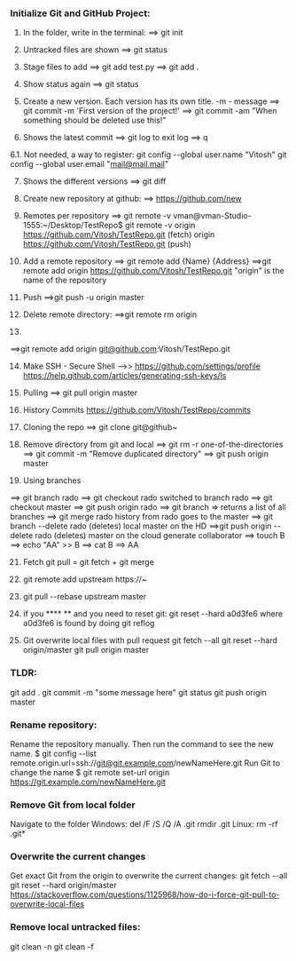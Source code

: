 ### Initialize Git and GitHub Project:

1. In the folder, write in the terminal:
==> git init

2. Untracked files are shown
==> git status

3. Stage files to add
==> git add test.py
==> git add .

4. Show status again
==> git status

5. Create a new version. Each version has its own title.
-m - message
==> git commit -m 'First version of the project!'
==> git commit -am "When something should be deleted use this!"

6. Shows the latest commit
==> git log
to exit log
==> q 

6.1. Not needed, a way to register:
git config --global user.name "Vitosh"
git config --global user.email "mail@mail.mail"

7. Shows the different versions
==> git diff

8. Create new repository at github:
==> https://github.com/new

9. Remotes per repository
==> git remote -v
vman@vman-Studio-1555:~/Desktop/TestRepo$ git remote -v
origin	https://github.com/Vitosh/TestRepo.git (fetch)
origin	https://github.com/Vitosh/TestRepo.git (push)

10. Add a remote repository
==> git remote add {Name} {Address}
==>git remote add origin https://github.com/Vitosh/TestRepo.git
"origin" is the name of the repository

11. Push 
==>git push -u origin master

12. Delete remote directory:
==>git remote rm origin

13. 
==>git remote add origin git@github.com:Vitosh/TestRepo.git

14. Make SSH - Secure Shell
-->> https://github.com/settings/profile
https://help.github.com/articles/generating-ssh-keys/ls

15. Pulling
==> git pull origin master

16. History Commits
https://github.com/Vitosh/TestRepo/commits

17. Cloning the repo
==> git clone git@github~

18. Remove directory from git and local
==> git rm -r one-of-the-directories
==> git commit -m "Remove duplicated directory"
==> git push origin master

20. Using branches

==> git branch rado
==> git checkout rado
switched to branch rado
==> git checkout master
==> git push origin rado
==> git branch
=> returns a list of all branches
==> git merge rado
history from rado goes to the master
==> git branch --delete rado
(deletes) local master on the HD
==>git push origin --delete rado
(deletes) master on the cloud
generate collaborator
==> touch B
==> echo "AA" >> B
==> cat B
==> AA

21. Fetch
git pull = git fetch + git merge

22. git remote add upstream https://~

23. git pull --rebase upstream master

24. if you **** ** and you need to reset git:
git reset --hard a0d3fe6
where a0d3fe6 is found by doing
git reflog

25. Git overwrite local files with pull request
git fetch --all
git reset --hard origin/master
git pull origin master


### TLDR:
git add .
git commit -m "some message here"
git status
git push origin master


### Rename repository:
Rename the repository manually. Then run the command to see the new name.
$ git config --list
remote.origin.url=ssh://git@git.example.com/newNameHere.git
Run Git to change the name
$ git remote set-url origin https://git.example.com/newNameHere.git

### Remove Git from local folder
Navigate to the folder
Windows:
del /F /S /Q /A .git
rmdir .git
Linux:
rm -rf .git*

### Overwrite the current changes
Get exact Git from the origin to overwrite the current changes:
git fetch --all
git reset --hard origin/master
https://stackoverflow.com/questions/1125968/how-do-i-force-git-pull-to-overwrite-local-files

### Remove local untracked files:
git clean -n
git clean -f


